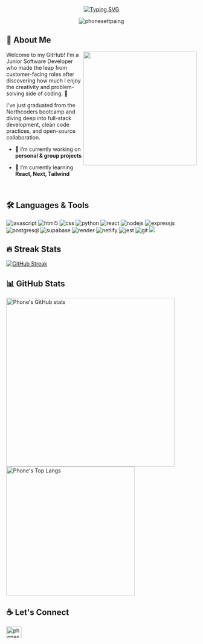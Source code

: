 <p align="center"><a href="https://git.io/typing-svg"><img src="https://readme-typing-svg.demolab.com?font=Fira+Code&size=30&pause=1000&color=069C41&center=true&multiline=true&width=620&height=80&lines=%F0%9F%91%8B+Hi+there%2C+I'm+Phone+Sett+Paing.;A+Junior+Software+Developer." alt="Typing SVG" /></a></p>

<p align="center"> <img src="https://komarev.com/ghpvc/?username=phonesettpaing&label=Profile%20views&color=0e75b6&style=flat" alt="phonesettpaing" /> </p>

## 🧠 About Me

<a href="https://github.com/Anmol-Baranwal/Cool-GIFs-For-GitHub?tab=readme-ov-file#moving-logos-"><img align="right" src="https://user-images.githubusercontent.com/74038190/235224431-e8c8c12e-6826-47f1-89fb-2ddad83b3abf.gif" width="300" /></a>

Welcome to my GitHub! I'm a Junior Software Developer who made the leap from customer-facing roles after discovering how much I enjoy the creativity and problem-solving side of coding. 🚀 

I've just graduated from the Northcoders bootcamp and diving deep into full-stack development, clean code practices, and open-source collaboration.

- 🔭 I’m currently working on **personal & group projects**
  
- 🌱 I’m currently learning **React, Next, Tailwind**

<br/>

## 🛠️ Languages & Tools

<p align="left"><img src="https://img.shields.io/badge/JavaScript-323330?style=for-the-badge&logo=javascript&logoColor=F7DF1E" alt="javascript" /> <img src="https://img.shields.io/badge/HTML5-E34F26?style=for-the-badge&logo=html5&logoColor=white" alt="html5" /> <img src="https://img.shields.io/badge/CSS3-1572B6?style=for-the-badge&logo=css3&logoColor=white" alt="css" /> <img src="https://img.shields.io/badge/Python-FFD43B?style=for-the-badge&logo=python&logoColor=blue" alt="python" /> <img src="https://img.shields.io/badge/React-20232A?style=for-the-badge&logo=react&logoColor=61DAFB" alt="react" /> <img src="https://img.shields.io/badge/Node%20js-339933?style=for-the-badge&logo=nodedotjs&logoColor=white" alt="nodejs" /> <img src="https://img.shields.io/badge/Express%20js-000000?style=for-the-badge&logo=express&logoColor=white" alt="expressjs" /> <img src="https://img.shields.io/badge/PostgreSQL-316192?style=for-the-badge&logo=postgresql&logoColor=white" alt="postgresql" /> <img src="https://img.shields.io/badge/Supabase-181818?style=for-the-badge&logo=supabase&logoColor=white" alt="supabase" /> <img src="https://img.shields.io/badge/Render-46E3B7?style=for-the-badge&logo=render&logoColor=white" alt="render" /> <img src="https://img.shields.io/badge/Netlify-00C7B7?style=for-the-badge&logo=netlify&logoColor=white" alt="netlify" /> <img src="https://img.shields.io/badge/Jest-C21325?style=for-the-badge&logo=jest&logoColor=white" alt="jest" /> <img src="https://img.shields.io/badge/GIT-E44C30?style=for-the-badge&logo=git&logoColor=white" alt="git" /> <img src="https://img.shields.io/badge/Github%20Actions-282a2e?style=for-the-badge&logo=githubactions&logoColor=367cfe" alt"git action" /> </p>

## 🔥 Streak Stats

[![GitHub Streak](https://streak-stats.demolab.com?user=PhoneSettPaing&theme=whatsapp-dark2&hide_border=true)](https://git.io/streak-stats)

## 📊 GitHub Stats

<p align="left"><img src="https://github-readme-stats.vercel.app/api?username=PhoneSettPaing&theme=blue-green&show_icons=true&hide_border=true" alt="Phone's GitHub stats" width="445"/> <img src="https://github-readme-stats.vercel.app/api/top-langs/?username=PhoneSettPaing&layout=compact&theme=blue-green&hide_border=true" alt="Phone's Top Langs" width="340"/> </p>

## ☕ Let's Connect

<p align="left">
<a href="https://linkedin.com/in/phonesettpaing" target="blank"><img align="center" src="https://raw.githubusercontent.com/rahuldkjain/github-profile-readme-generator/master/src/images/icons/Social/linked-in-alt.svg" alt="phonesettpaing" height="30" width="40" /></a>
</p>
